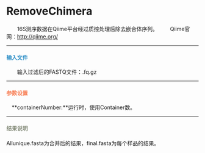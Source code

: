 # RemoveChimera
　　16S测序数据在Qiime平台经过质控处理后除去嵌合体序列。
　　Qiime官网：http://qiime.org/
***
#### **<i class="fa fa-dot-circle-o" aria-hidden="true" style="color:#3090C7"></i><span style="color:#3090C7"> 输入文件**
　　输入过滤后的FASTQ文件：.fq.gz


***
#### **<i class="fa fa-cog" aria-hidden="true" style="color:#F88158"></i> <span style="color:#F88158">参数设置**
　**containerNumber:**运行时，使用Container数。


***
#### **<i class="fa fa-file-text" aria-hidden="true" style="color:#848b79"></i><span style="color:#848b79"> 结果说明**
Allunique.fasta为合并后的结果，final.fasta为每个样品的结果。
<div style="text-align:center"><img data-src="1.png" width="800px"  ></img></div>

